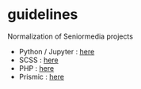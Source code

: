 # guidelines
Normalization of Seniormedia projects

- Python / Jupyter : [here](https://github.com/SeniorMedia/guidelines/blob/master/python.md)
- SCSS : [here](https://github.com/SeniorMedia/guidelines/blob/master/scss.md)
- PHP : [here](https://github.com/SeniorMedia/guidelines/blob/master/php.md)
- Prismic : [here](https://github.com/SeniorMedia/guidelines/blob/master/prismic.md)
